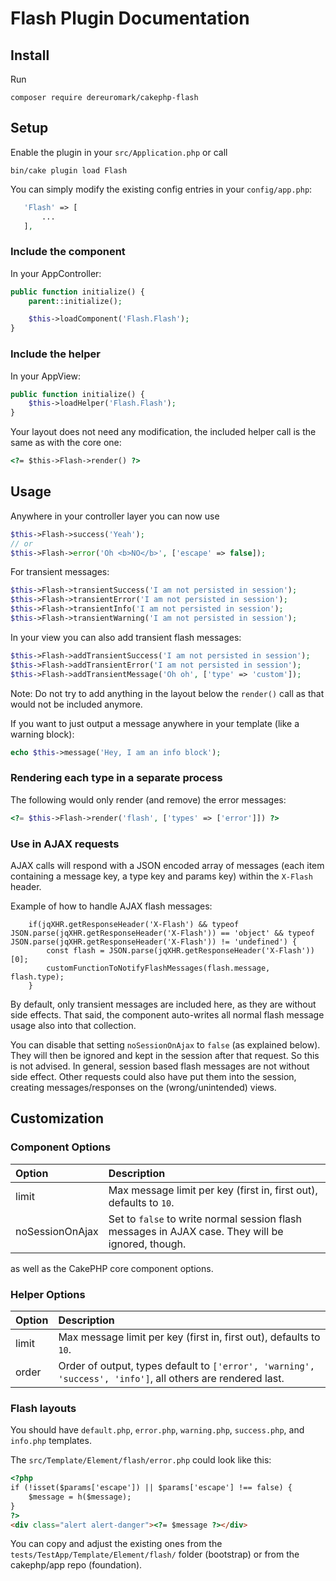 # Flash Plugin Documentation

## Install
Run
```
composer require dereuromark/cakephp-flash
```

## Setup
Enable the plugin in your `src/Application.php` or call
```
bin/cake plugin load Flash
```

You can simply modify the existing config entries in your `config/app.php`:
 ```php
    'Flash' => [
        ...
    ],
```

### Include the component
In your AppController:
```php
public function initialize() {
    parent::initialize();

    $this->loadComponent('Flash.Flash');
}
```

### Include the helper
In your AppView:
```php
public function initialize() {
    $this->loadHelper('Flash.Flash');
}
```

Your layout does not need any modification, the included helper call is the same as with the core one:
```html
<?= $this->Flash->render() ?>
```

## Usage

Anywhere in your controller layer you can now use
```php
$this->Flash->success('Yeah');
// or
$this->Flash->error('Oh <b>NO</b>', ['escape' => false]);
```
For transient messages:
```php
$this->Flash->transientSuccess('I am not persisted in session');
$this->Flash->transientError('I am not persisted in session');
$this->Flash->transientInfo('I am not persisted in session');
$this->Flash->transientWarning('I am not persisted in session');
```

In your view you can also add transient flash messages:

```php
$this->Flash->addTransientSuccess('I am not persisted in session');
$this->Flash->addTransientError('I am not persisted in session');
$this->Flash->addTransientMessage('Oh oh', ['type' => 'custom']);

```
Note: Do not try to add anything in the layout below the `render()` call as that would not be included anymore.

If you want to just output a message anywhere in your template (like a warning block):
```php
echo $this->message('Hey, I am an info block');
```

### Rendering each type in a separate process
The following would only render (and remove) the error messages:
```php
<?= $this->Flash->render('flash', ['types' => ['error']]) ?>
```

### Use in AJAX requests

AJAX calls will respond with a JSON encoded array of messages (each item containing a message key, a type key and params key) within the `X-Flash` header.

Example of how to handle AJAX flash messages:
```
    if(jqXHR.getResponseHeader('X-Flash') && typeof JSON.parse(jqXHR.getResponseHeader('X-Flash')) == 'object' && typeof JSON.parse(jqXHR.getResponseHeader('X-Flash')) != 'undefined') {
        const flash = JSON.parse(jqXHR.getResponseHeader('X-Flash'))[0];
        customFunctionToNotifyFlashMessages(flash.message, flash.type);
    }
```

By default, only transient messages are included here, as they are without side effects.
That said, the component auto-writes all normal flash message usage also into that collection.

You can disable that setting `noSessionOnAjax` to `false` (as explained below). They will then be ignored and kept in the session
after that request. So this is not advised.
In general, session based flash messages are not without side effect. Other requests could also have put them into the
session, creating messages/responses on the (wrong/unintended) views.

## Customization

### Component Options

Option |Description
:----- | :----------
limit | Max message limit per key (first in, first out), defaults to `10`.
noSessionOnAjax | Set to `false` to write normal session flash messages in AJAX case. They will be ignored, though.

as well as the CakePHP core component options.

### Helper Options

Option |Description
:----- | :----------
limit | Max message limit per key (first in, first out), defaults to `10`.
order | Order of output, types default to `['error', 'warning', 'success', 'info']`, all others are rendered last.

### Flash layouts
You should have `default.php`, `error.php`, `warning.php`, `success.php`, and `info.php` templates.

The `src/Template/Element/flash/error.php` could look like this:
```html
<?php
if (!isset($params['escape']) || $params['escape'] !== false) {
    $message = h($message);
}
?>
<div class="alert alert-danger"><?= $message ?></div>
```
You can copy and adjust the existing ones from the `tests/TestApp/Template/Element/flash/` folder (bootstrap) or from the cakephp/app repo (foundation).
